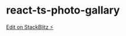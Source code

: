 # react-ts-photo-gallary

[Edit on StackBlitz ⚡️](https://stackblitz.com/edit/react-ts-photo-gallary)